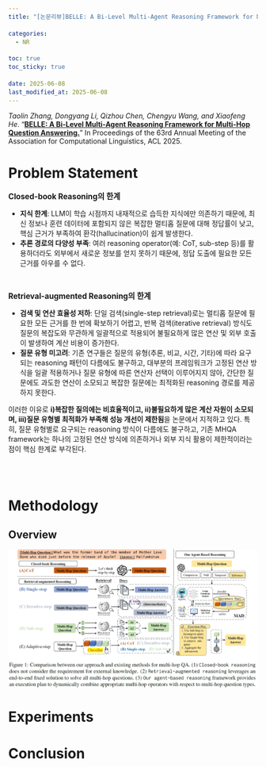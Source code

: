 ```yaml
---
title: "[논문리뷰]BELLE: A Bi-Level Multi-Agent Reasoning Framework for Multi-Hop Question Answering"

categories: 
  - NR
  
toc: true
toc_sticky: true

date: 2025-06-08
last_modified_at: 2025-06-08
---
```


*Taolin Zhang, Dongyang Li, Qizhou Chen, Chengyu Wang, and Xiaofeng He*. “[**BELLE: A Bi-Level Multi-Agent Reasoning Framework for Multi-Hop Question Answering.**](https://arxiv.org/abs/2505.11811)” In Proceedings of the 63rd Annual Meeting of the Association for Computational Linguistics, ACL 2025.

# Problem Statement
<span style = "font-size: 110%">**Closed-book Reasoning의 한계**</span>  
- **지식 한계**: LLM이 학습 시점까지 내재적으로 습득한 지식에만 의존하기 때문에, 최신 정보나 훈련 데이터에 포함되지 않은 복잡한 멀티홉 질문에 대해 정답률이 낮고, 핵심 근거가 부족하여 환각(hallucination)이 쉽게 발생한다.
- **추론 경로의 다양성 부족**: 여러 reasoning operator(예: CoT, sub-step 등)를 활용하더라도 외부에서 새로운 정보를 얻지 못하기 때문에, 정답 도출에 필요한 모든 근거를 아우를 수 없다.

<br/>

<span style='font-size:110%'>**Retrieval-augmented Reasoning의 한계**</span>
- **검색 및 연산 효율성 저하**: 단일 검색(single-step retrieval)로는 멀티홉 질문에 필요한 모든 근거를 한 번에 확보하기 어렵고, 반복 검색(iterative retrieval) 방식도 질문의 복잡도와 무관하게 일괄적으로 적용되어 불필요하게 많은 연산 및 외부 호출이 발생하여 계산 비용이 증가한다.
- **질문 유형 미고려**: 기존 연구들은 질문의 유형(추론, 비교, 시간, 기타)에 따라 요구되는 reasoning 패턴이 다름에도 불구하고, 대부분의 프레임워크가 고정된 연산 방식을 일괄 적용하거나 질문 유형에 따른 연산자 선택이 이루어지지 않아, 간단한 질문에도 과도한 연산이 소모되고 복잡한 질문에는 최적화된 reasoning 경로를 제공하지 못한다.

이러한 이유로 **i)복잡한 질의에는 비효율적이고, ii)불필요하게 많은 계산 자원이 소모되며, iii)질문 유형별 최적화가 부족해 성능 개선이 제한됨**을 논문에서 지적하고 있다. 특히, 질문 유형별로 요구되는 reasoning 방식이 다름에도 불구하고, 기존 MHQA framework는 하나의 고정된 연산 방식에 의존하거나 외부 지식 활용이 제한적이라는 점이 핵심 한계로 부각된다.

<br/>
<br/>

# Methodology
## Overview
<p align="center">
<img width="1000" alt="1" src="https://raw.githubusercontent.com/meaningful96/Blogging/refs/heads/main/Paper_Review/%5B2025.06.08%5DBELLE/belle_overview.webp">
</p>

# Experiments



# Conclusion

